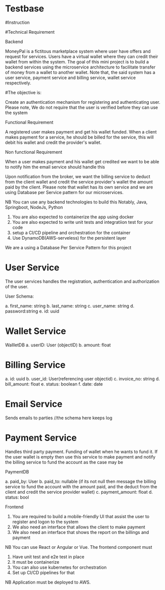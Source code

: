 # Testbase

#Instruction

#Technical Requirement

Backend

MoneyPal is a fictitous marketplace system where user have offers and request for services. Users 
have a virtual wallet where they can credit their wallet from within the system. The goal of this
mini project is to build a backend services using the microservice architecture to facilitate transfer
of money from a wallet to another wallet. Note that, the said system has a user service, payment service and
billing service, wallet service respectively. 

#The objective is:
	
Create an authentication mechanism for registering and authenticating user. Please note, We do not require that the user is verified before they can use the system

Functional Requirement

A registered user makes payment and get his wallet funded.
When a client makes payment for a service, he should be billed for the service, 
this will debit his wallet and credit the provider's wallet.


Non functional Requirement

When a user makes payment and his wallet get credited we want to be able to notify him the email service should handle this


Upon notification from the broker, we want the billing service to deduct from the client wallet and credit the service provider's wallet the amount paid by the client.
Please note that wallet has its own service and we are using Database per Service pattern for our microservices.




NB You can use any backend technologies to build this Notably, Java, Springboot, NodeJs, Python
1. You are also expected to containerize the app using docker
2. You are also expected to write unit tests and integratiion test for your code
3. setup a CI/CD pipeline and orchestration for the container
4. Use DynamoDB(AWS-serveless) for the persistent layer

We are a using a Database Per Service Pattern for this project

# User Service
The user services handles the registration, authentication and authorization of the user. 

User Schema:

a. first_name: string
b. last_name: string
c. user_name: string
d. password:string
e. id: uuid


# Wallet Service

WallletDB
a. userID: User (objectID)
b. amount: float




# Billing Service

a. id: uuid
b. user_id: User(referencing user objectid)
c. invoice_no: string
d. bill_amount: float
e. status: boolean
f. date: date



# Email Service
Sends emails to parties
//the schema here keeps log



# Payment Service
Handles third party payment. Funding of wallet when he wants to fund it.
If the user wallet is empty then use this service to make payment and notify the billing service to fund the account as the case may be

PaymentDB

a. paid_by: User
b. paid_to: nullable (if its not null then message the billing service to fund the account with the amount paid, and the deduct from the client and credit the service provider wallet)
c. payment_amount: float
d. status: bool






Frontend

1. You are required to build a mobile-friendly UI that assist the user to register and logon to the 
system
2. We also need an interface that allows the client to make payment
3. We also need an interface that shows the report on the billings and payment

NB You can use React or Angular or Vue. The frontend component must


1. Have unit test and e2e test in place
2. It must be containerize
3. You can also use kubernetes for orchestration
4. Set up CI/CD pipelines for that


NB Application must be deployed to AWS.
